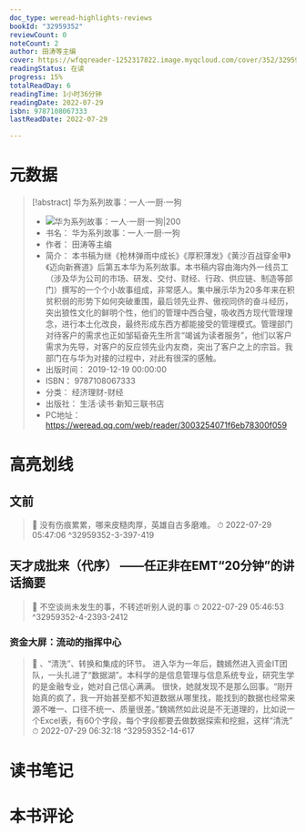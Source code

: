 ```yaml
---
doc_type: weread-highlights-reviews
bookId: "32959352"
reviewCount: 0
noteCount: 2
author: 田涛等主编
cover: https://wfqqreader-1252317822.image.myqcloud.com/cover/352/32959352/t7_32959352.jpg
readingStatus: 在读
progress: 15%
totalReadDay: 6
readingTime: 1小时36分钟
readingDate: 2022-07-29
isbn: 9787108067333
lastReadDate: 2022-07-29

---
```

# 元数据
> [!abstract] 华为系列故事：一人·一厨·一狗
> - ![ 华为系列故事：一人·一厨·一狗|200](https://wfqqreader-1252317822.image.myqcloud.com/cover/352/32959352/t7_32959352.jpg)
> - 书名： 华为系列故事：一人·一厨·一狗
> - 作者： 田涛等主编
> - 简介： 本书稿为继《枪林弹雨中成长》《厚积薄发》《黄沙百战穿金甲》《迈向新赛道》后第五本华为系列故事。本书稿内容由海内外一线员工（涉及华为公司的市场、研发、交付、财经、行政、供应链、制造等部门）撰写的一个个小故事组成，非常感人。集中展示华为20多年来在积贫积弱的形势下如何突破重围，最后领先业界、傲视同侪的奋斗经历，突出狼性文化的鲜明个性，他们的管理中西合璧，吸收西方现代管理理念，进行本土化改良，最终形成东西方都能接受的管理模式。管理部门对待客户的需求也正如邹韬奋先生所言“竭诚为读者服务”，他们以客户需求为先导，对客户的反应领先业内友商，突出了客户之上的宗旨。我部门在与华为对接的过程中，对此有很深的感触。
> - 出版时间： 2019-12-19 00:00:00
> - ISBN： 9787108067333
> - 分类： 经济理财-财经
> - 出版社： 生活·读书·新知三联书店
> - PC地址：https://weread.qq.com/web/reader/3003254071f6eb78300f059

# 高亮划线

## 文前

> 📌 没有伤痕累累，哪来皮糙肉厚，英雄自古多磨难。 
> ⏱ 2022-07-29 05:47:06 ^32959352-3-397-419

## 天才成批来（代序） ——任正非在EMT“20分钟”的讲话摘要

> 📌 不空谈尚未发生的事，不转述听别人说的事 
> ⏱ 2022-07-29 05:46:53 ^32959352-4-2393-2412

### 资金大屏：流动的指挥中心

> 📌 、“清洗”、转换和集成的环节。
   进入华为一年后，魏嫣然进入资金IT团队，一头扎进了“数据湖”。本科学的是信息管理与信息系统专业，研究生学的是金融专业，她对自己信心满满。
   很快，她就发现不是那么回事。“刚开始真的疯了，我一开始甚至都不知道数据从哪里找，能找到的数据也经常来源不唯一、口径不统一、质量很差。”魏嫣然如此说是不无道理的，比如说一个Excel表，有60个字段，每个字段都要去做数据探索和挖掘，这样“清洗” 
> ⏱ 2022-07-29 06:32:18 ^32959352-14-617

# 读书笔记

# 本书评论

